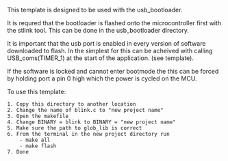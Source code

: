 This template is designed to be used with the usb_bootloader.

It is requred that the bootloader is flashed onto the microcontroller first
with the stlink tool. This can be done in the usb_bootloader directory.

It is important that the usb port is enabled in every version of software 
downloaded to flash. In the simplest for this can be acheived with calling
USB_coms(TIMER_1) at the start of the application. (see template).

If the software is locked and cannot enter bootmode the this can be forced by
holding port a pin 0 high which the power is cycled on the MCU.

To use this template:

    1. Copy this directory to another location
    2. Change the name of blink.c to "new project name"
    3. Open the makefile
    4. Change BINARY = blink to BINARY = "new project name"
    5. Make sure the path to glob_lib is correct
    6. From the terminal in the new project directory run
        - make all
        - make flash
    7. Done

